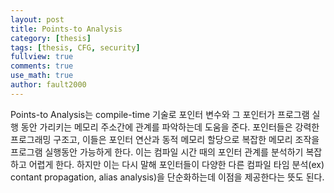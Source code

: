 ```yaml
---
layout: post
title: Points-to Analysis
category: [thesis]
tags: [thesis, CFG, security]
fullview: true
comments: true
use_math: true
author: fault2000
---
```


Points-to Analysis는 compile-time 기술로 포인터 변수와 그 포인터가 프로그램 실행 동안 가리키는 메모리 주소간에 관계를 파악하는데 도움을 준다. 포인터들은 강력한 프로그래밍 구조고, 이들은 포인터 연산과 동적 메모리 할당으로 복잡한 메모리 조작을 프로그램 실행동안 가능하게 한다. 이는 컴파일 시간 때의 포인터 관계를 분석하기 복잡하고 어렵게 한다. 하지만 이는 다시 말해 포인터들이 다양한 다른 컴파일 타임 분석(ex) contant propagation, alias analysis)을 단순화하는데 이점을 제공한다는 뜻도 된다.